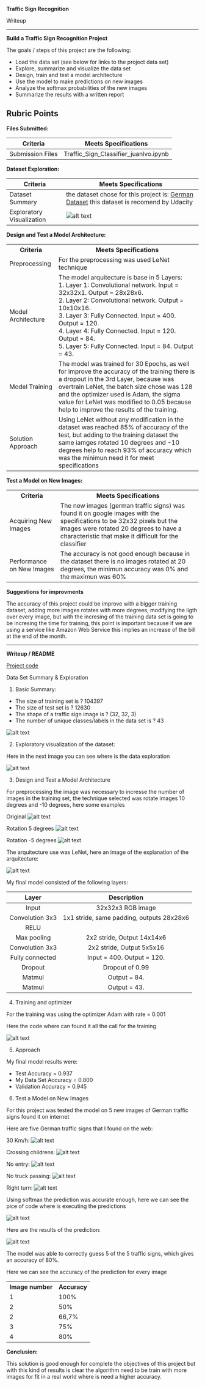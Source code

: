 **Traffic Sign Recognition** 

Writeup

---

**Build a Traffic Sign Recognition Project**

The goals / steps of this project are the following:
* Load the data set (see below for links to the project data set)
* Explore, summarize and visualize the data set
* Design, train and test a model architecture
* Use the model to make predictions on new images
* Analyze the softmax probabilities of the new images
* Summarize the results with a written report


[//]: # (Image References)

[image1]: ./examples/visualization.jpg "Visualization"
[image2]: ./examples/grayscale.jpg "Grayscaling"
[image3]: ./examples/random_noise.jpg "Random Noise"
[image4]: ./traffic_images/30.jpg "Traffic Sign 30Km/h"
[image5]: ./traffic_images/children_crossing.jpg "Childrens crossing"
[image6]: ./traffic_images/no_entry.jpg "No Entry"
[image7]: ./traffic_images/no_truck_passing.jpg "No truck passing"
[image8]: ./traffic_images/right_turn.jpg "Right turn"
[image9]: ./examples/traffic_signs_examples.png "Example Data"
[image10]: ./code_images/1.png
[image11]: ./code_images/2.png
[image12]: ./code_images/6.png "Original"
[image13]: ./code_images/7.png "Rotation 10 degrees"
[image14]: ./code_images/8.png "Rotation -10 degrees"
[image15]: ./code_images/lenet.png "LeNet"
[image16]: ./code_images/3.png
[image17]: ./code_images/4.png
[image18]: ./code_images/5.png



## Rubric Points


<b>Files Submitted:</b>

| Criteria            |   Meets Specifications                |
|---------------------|---------------------------------------|
| Submission Files    | Traffic_Sign_Classifier_juanlvo.ipynb |



<b>Dataset Exploration:</b>

| Criteria            |   Meets Specifications                |
|---------------------|---------------------------------------|
| Dataset Summary     | the dataset chose for this project is: [German Dataset](https://d17h27t6h515a5.cloudfront.net/topher/2017/February/5898cd6f_traffic-signs-data/traffic-signs-data.zip) this dataset is recomend by Udacity |
|Exploratory Visualization| ![alt text][image9] |


<b>Design and Test a Model Architecture:</b>

<table>
    <tr>
        <th>Criteria</th>
        <th>Meets Specifications</th>
    <tr>
    <tr>
        <td>Preprocessing</td>
        <td>For the preprocessing was used LeNet technique</td>
    </tr>
    <tr>
        <td>Model Architecture</td>
        <td>The model arquitecture is base in 5 Layers: <br/> 
            1. Layer 1: Convolutional network. Input = 32x32x1. Output = 28x28x6. <br/> 
            2. Layer 2: Convolutional network. Output = 10x10x16. <br/> 
            3. Layer 3: Fully Connected. Input = 400. Output = 120. <br/> 
            4. Layer 4: Fully Connected. Input = 120. Output = 84. <br/> 
            5. Layer 5: Fully Connected. Input = 84. Output = 43.<br/> </td>
    </tr>
    <tr>
        <td>Model Training</td>
        <td>The model was trained for 30 Epochs, as well for improve the accuracy of the training there is a dropout in the 3rd Layer, because was overtrain LeNet, the batch size chose was 128 and the optimizer used is Adam, the sigma value for LeNet was modified to 0.05 because help to improve the results of the training.</td>
    </tr>
    <tr>
        <td>Solution Approach</td>
        <td>Using LeNet without any modification in the dataset was reached 85% of accuracy of the test, but adding to the training dataset the same iamges rotated 10 degrees and -10 degrees help to reach 93% of accuracy which was the minimun need it for meet specifications</td>
    </tr>
</table>



<b>Test a Model on New Images:</b>

<table>
    <tr>
        <th>Criteria</th>
        <th>Meets Specifications</th>
    </tr>
    <tr>
        <td>Acquiring New Images</td>
        <td>The new images (german traffic signs) was found it on google images with the specifications to be 32x32 pixels but the images were rotated 20 degrees to have a characteristic that make it difficult for the classifier</td>
    </tr>
    <tr>
        <td>Performance on New Images</td>
        <td>The accuracy is not good enough because in the dataset there is no images rotated at 20 degrees, the minimun accuracy was 0% and the maximun was 60%</td>
    </tr>
</table>

<b>Suggestions for improvments</b>

The accuracy of this project could be improve with a bigger training dataset, adding more images rotates with more degrees, modifying the ligth over every image, but with the incresing of the training data set is going to be incresing the time for training, this point is important because if we are using a service like Amazon Web Service this implies an increase of the bill at the end of the month.



---
<b>Writeup / README </b>


[Project code](https://github.com/juanlvo/CarND-Traffic-Sign-Classifier-Project/blob/master/Traffic_Sign_Classifier_juanlvo.ipynb)

Data Set Summary & Exploration

1. Basic Summary:

* The size of training set is ? 104397
* The size of test set is ? 12630
* The shape of a traffic sign image is ? (32, 32, 3)
* The number of unique classes/labels in the data set is ? 43

![alt text][image10]

2. Exploratory visualization of the dataset: 

Here in the next image you can see where is the data exploration

![alt text][image11]

3. Design and Test a Model Architecture

For preprocessing the image was necessary to incresse the number of images in the training set, the technique selected was rotate images 10 degrees and -10 degrees, here some examples

Original
![alt text][image12]

Rotation 5 degrees
![alt text][image13]

Rotation -5 degrees
![alt text][image14]

The arquitecture use was LeNet, here an image of the explanation of the arquitecture:

![alt text][image15]


My final model consisted of the following layers:

| Layer         		|     Description	        					| 
|:---------------------:|:---------------------------------------------:| 
| Input         		| 32x32x3 RGB image   							| 
| Convolution 3x3     	| 1x1 stride, same padding, outputs 28x28x6 	|
| RELU					|												|
| Max pooling	      	| 2x2 stride,  Output 14x14x6 				|
| Convolution 3x3	    | 2x2 stride,  Output 5x5x16					|
| Fully connected		| Input = 400. Output = 120.				|
| Dropout       		| Dropout of 0.99				|
| Matmul        		| Output = 84.				|
| Matmul        		| Output = 43.				|
 

4. Training and optimizer

For the training was using the optimizer Adam with rate = 0.001

Here the code where can found it all the call for the training

![alt text][image16]

5. Approach

My final model results were:
 * Test Accuracy = 0.937
 * My Data Set Accuracy = 0.800
 * Validation Accuracy = 0.945


6. Test a Model on New Images

For this project was tested the model on 5 new images of German traffic signs found it on internet

Here are five German traffic signs that I found on the web:

30 Km/h:
![alt text][image4] 

Crossing childrens:
![alt text][image5]

No entry:
![alt text][image6] 

No truck passing:
![alt text][image7]

Right turn:
![alt text][image8]

Using softmax the prediction was accurate enough, here we can see the pice of code where is executing the predictions

![alt text][image17]

Here are the results of the prediction:

![alt text][image18]


The model was able to correctly guess 5 of the 5 traffic signs, which gives an accuracy of 80%. 

Here we can see the accuracy of the prediction for every image

<table>
    <tr>
        <th>Image number</th>
        <th>Accuracy</th>
    </tr>
    <tr>
        <td>1</td>
        <td>100%</td>
    </tr>
    <tr>
        <td>2</td>
        <td>50%</td>
    </tr>    
    <tr>
        <td>2</td>
        <td>66,7%</td>
    </tr>   
    <tr>
        <td>3</td>
        <td>75%</td>
    </tr>    
    <tr>
        <td>4</td>
        <td>80%</td>
    </tr>      
</table>



<b>Conclusion:</b>

This solution is good enough for complete the objectives of this project but with this kind of results is clear the algorithm need to be train with more images for fit in a real world where is need a higher accuracy.